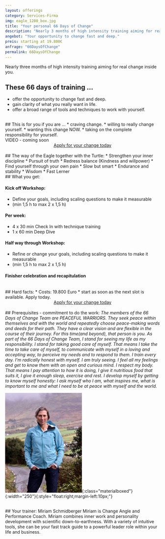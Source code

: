 ```yaml
---
layout: offerings
category: Services-Firma
img: eagle_1280_box.jpg
title: "Your personal 66 Days of Change"
description: "Nearly 3 months of high intensity training aiming for real change inside you."
angebot: "Your opportunity to change fast and deep."
preis: starting at 19.800€
anfrage: "66DaysOfChange"
permalink: 66DaysOfChange
---
```



Nearly three months of high intensity training aiming for real change inside you.

## These 66 days of training ...
* offer the opportunity to change fast and deep.
* gain clarity of what you really want in life.
* offer a broad range of tools and techniques to work with yourself.

<br>
## This is for you if you are ...
* craving change.
* willing to really change yourself.
* wanting this change NOW.
* taking on the complete responsibility for yourself.

<br>
VIDEO - coming soon

<br>
<center>
<!-- MeetFox static button start -->
<link href="https://app.meetfox.com/assets/styles/popup.css" rel="stylesheet" />
<script src="https://app.meetfox.com/assets/libs/popup.min.js" type="text/javascript"></script>
<a href="" class="btn btn-primary btn-xl text-uppercase js-scroll-trigger" onclick="MeetFox.initStaticButton({ url: 'https://meetfox.com/de/e/turtletrafo/borderless' });return false;">Apply for your change today</a>
<!-- MeetFox static button end -->
</center>

<br>
## The way of the Eagle together with the Turtle:
* Strengthen your inner discipline
* Pursuit of truth
* Redress balance (Kindness and willpower)
* Find yourself through your own pain
* Slow but smart
* Endurance and stability
* Wisdom
* Fast Lerner

<br>
## What you get:

#### Kick off Workshop:
* Define your goals, including scaling questions to make it measurable
* (min 1,5 h to max 2 x 1,5 h)

#### Per week:
* 4 x 30 min Check In with technique training
* 1 x 60 min Deep Dive

#### Half way through Workshop:
* Refine or change your goals, including scaling questions to make it measurable
* (min 1,5 h to max 2 x 1,5 h)

#### Finisher celebration and recapitulation


<br>
## Hard facts:
* Costs: 19.800 Euro
* start as soon as the next slot is available. Apply today.



<br>
<center>
<!-- MeetFox static button start -->
<link href="https://app.meetfox.com/assets/styles/popup.css" rel="stylesheet" />
<script src="https://app.meetfox.com/assets/libs/popup.min.js" type="text/javascript"></script>
<a href="" class="btn btn-primary btn-xl text-uppercase js-scroll-trigger" onclick="MeetFox.initStaticButton({ url: 'https://meetfox.com/de/e/turtletrafo/borderless' });return false;">Apply for your change today</a>
<!-- MeetFox static button end -->
</center>

<br>
## Prerequisites - commitment to do the work:
<i>
The members of the 66 Days of Change Team are PEACEFUL WARRIORS.
They seek peace within themselves and with the world and repeatedly choose peace-making words and deeds for their path.
They have a clear vision and are flexible in the course of their journey.
For this time(and beyond), that person is you.
As part of the 66 Days of Change Team,
I stand for seeing my life as my responsibility.
</i>

<i>
I stand for taking good care of myself.
That means I take the time to take care of myself, to communicate with myself in a loving and accepting way, to perceive my needs and to respond to them.
</i>

<i>
I train every day.
I'm radically honest with myself.
I am truly seeing.
I feel all my feelings and get to know them with an open and curious mind.
I respect my body.
That means I pay attention to how it is doing, I give it nutritious food that suits it, I give it enough sleep, exercise and rest.
</i>

<i>
I develop myself by getting to know myself honestly:
I ask myself who I am, what inspires me, what is important to me and what I need to be at peace with myself and the world.
</i>

![Miriam](/img/miriam2023.jpg){:class="materialboxed"}{:width="250"}{:style="float:right;margin-left:10px;"}

<br>
## Your trainer: Miriam Schmidberger
Miriam is Change Angle and Performance Coach. Miriam combines inner work and personality development with scientific down-to-earthness. With a variety of intuitive tools, she can be your fast track guide to a powerful leader role within your life and business.
